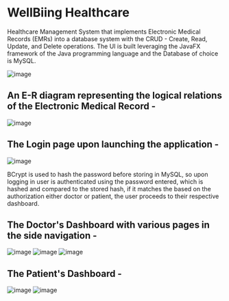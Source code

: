 # WellBiing Healthcare
Healthcare Management System that implements Electronic Medical Records (EMRs) into a database system with the CRUD - Create, Read, Update, and Delete operations.
The UI is built leveraging the JavaFX framework of the Java programming language and the Database of choice is MySQL. 

![image](https://github.com/spartny/WellBiing-Healthcare/assets/105193713/ec08a3cf-595f-4610-a79d-bcc3fd35fb4d)

## An E-R diagram representing the logical relations of the Electronic Medical Record -
![image](https://github.com/spartny/WellBiing-Healthcare/assets/105193713/9e566619-c12b-4a57-9f69-8f4c61b8a3f7)

## The Login page upon launching the application - 
![image](https://github.com/spartny/WellBiing-Healthcare/assets/105193713/8c675ff1-0da9-438a-a149-b44f84b9979c)

BCrypt is used to hash the password before storing in MySQL, so upon logging in user is authenticated using the password entered, which is hashed and compared to the stored hash, if it matches the based on the authorization either doctor or patient, the user proceeds to their respective dashboard.

## The Doctor's Dashboard with various pages in the side navigation -
![image](https://github.com/spartny/WellBiing-Healthcare/assets/105193713/d549cdc2-88d4-428b-b4c0-44b6fc0531a6)
![image](https://github.com/spartny/WellBiing-Healthcare/assets/105193713/aa5431f9-c417-4246-b9d5-6493088a8e55)
![image](https://github.com/spartny/WellBiing-Healthcare/assets/105193713/5f668795-b41e-4599-9142-16f2bcf637ee)


## The Patient's Dashboard - 
![image](https://github.com/spartny/WellBiing-Healthcare/assets/105193713/7bcd6f5e-b7e9-4a45-9cfd-b61d5559095a)
![image](https://github.com/spartny/WellBiing-Healthcare/assets/105193713/55e01d76-913f-41f6-88e3-ebd4ec893bc1)







